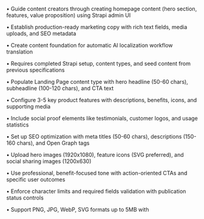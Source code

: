• Guide content creators through creating homepage content (hero section, features, value proposition) using Strapi admin UI

• Establish production-ready marketing copy with rich text fields, media uploads, and SEO metadata

• Create content foundation for automatic AI localization workflow translation

• Requires completed Strapi setup, content types, and seed content from previous specifications

• Populate Landing Page content type with hero headline (50-60 chars), subheadline (100-120 chars), and CTA text

• Configure 3-5 key product features with descriptions, benefits, icons, and supporting media

• Include social proof elements like testimonials, customer logos, and usage statistics

• Set up SEO optimization with meta titles (50-60 chars), descriptions (150-160 chars), and Open Graph tags

• Upload hero images (1920x1080), feature icons (SVG preferred), and social sharing images (1200x630)

• Use professional, benefit-focused tone with action-oriented CTAs and specific user outcomes

• Enforce character limits and required fields validation with publication status controls

• Support PNG, JPG, WebP, SVG formats up to 5MB with